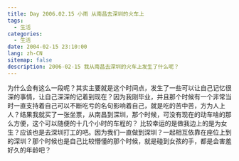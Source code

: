 ```yaml
---
title: Day 2006.02.15 小雨 从南昌去深圳的火车上
tags:
  - 生活
categories:
  - 生活
date: 2004-02-15 23:10:00
lang: zh-CN
sitemap: false
description: 2006-02-15 我从南昌去深圳的火车上发生了什么呢？
---
```

为什么会有这么一段呢？其实主要就是这个时间点，发生了一些可以让自己记忆很深的事情，让自己深深的记着到现在？因为我刚毕业，并且那个时候有一个非常当时一直支持着自己可以不断吃亏的名句影响着自己，就是吃的苦中苦，方为人上人？结果我就买了一张坐票，从南昌到深圳，那个时候，可没有现在的动车啥的那么方便，这个可以随便的十几个小时的车程的？
比较幸运的是做我边上的是为女生？应该也是去深圳打工的吧。因为我们一直做到深圳？一起相互依靠在座位上到的深圳？那个时候也是自己比较懵懂的那个时候，就是碰到女孩的手，都是会害羞好久的年龄吧？